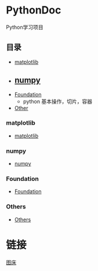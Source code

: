 # PythonDoc
Python学习项目


## 目录

- [matplotlib](#matplotlib)
- [numpy](#numpy)
    - 
- [Foundation](#Foundation)
    - python 基本操作，切片，容器
- [Other](#Others)
### matplotlib
- [matplotlib](matplotlib/README.md)

### numpy
- [numpy](numpy/README.md)

### Foundation
- [Foundation](Foundation/README.md)


### Others
- [Others](Others/README.md)
# 链接
[图床](https://zhouchengzhu-01.coding.net/p/picture_host/attachment)